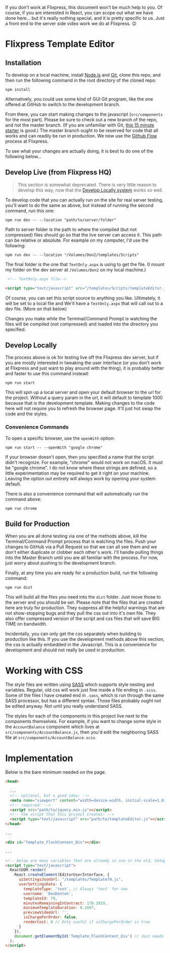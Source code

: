 If you don't work at Flixpress, this document won't be much help to you. Of course, if you are interested in React, you can scope out what we have done here... but it's really nothing special, and it is pretty specific to us. Just a front end to the server side video work we do at Flixpress. :wink:

# Flixpress Template Editor

## Installation

To develop on a local machine, install [Node.js](http://nodejs.org) and [Git](https://git-scm.com/), clone this repo, and then run the following command in the root directory of the cloned repo:

```
npm install
```

Alternatively, you could use some kind of GUI Git program, like the one offered at GitHub to switch to the development branch.

From there, you can start making changes to the javascript (`src/components` for the most part). Please be sure to check out a new branch of the repo, and not the master branch. (If you are unfamiliar with Git, [this 15 minute starter](https://try.github.io/levels/1/challenges/1) is good.) The master branch ought to be reserved for code that all works and can readily be run in production. We now use the [Github Flow](https://guides.github.com/introduction/flow/index.html) process at Flixpress.

To see what your changes are actually doing, it is best to do one of the following below...

## Develop Live (from Flixpress HQ)

> This section is somewhat deprecated. There is very little reason to develop this way, now that the [Develop Locally system](#develop-locally) works so well.

To develop code that you can actually run on the site for real server testing, you'll want to do the same as above, but instead of running the second command, run this one:

```
npm run dev -- --location "path/to/server/folder"
```

Path to server folder is the path to where the compiled (but not compressed) files should go so that the live server can access it. This path can be relative or absolute. For example on my computer, I'd use the following:

```
npm run dev -- --location "/Volumes/Don2/templates/Scripts"
```

The final folder is the one that `TextOnly.aspx` is using to get the file. (I mount my folder on the dev server at `/Volumes/Don2` on my local machine.)

```html
 <!-- TextOnly.aspx file-->

<script type="text/javascript" src="/templates/Scripts/templateEditor.js"></script>
```

Of course, you can set this script source to anything you like. Ultimately, it will be set to a local file and We'll have a `TextOnly.aspx` that will call out to a dev file. (More on that below)

Changes you make while the Terminal/Command Prompt is watching the files will be compiled (not compressed) and loaded into the directory you specified.

## Develop Locally

The process above is ok for testing live off the Flixpress dev server, but if you are mostly interested in tweaking the user interface (or you don't work at Flixpress and just want to play around with the thing), it is probably better and faster to use this command instead:

```
npm run start
```

This will spin up a local server and open your default browser to the url for the project. Without a query param in the url, it will default to template 1000 because that is the development template. Making changes to the code here will not require you to refresh the browser page. It'll just hot swap the code and the styles.

### Convenience Commands

To open a specific browser, use the `openWith` option:

```
npm run start -- --openWith "google chrome"
```

If your browser doesn't open, then you specified a name that the script didn't recognize. For example, "chrome" would not work on macOS. It must be "google chrome". I do not know where these strings are defined, so a little experimentation may be required to get it right on your machine. Leaving the option out entirely will always work by opening your system default.

There is also a convenience command that will automatically run the command above:

```
npm run chrome
```

## Build for Production

When you are all done testing via one of the methods above, kill the Terminal/Command Prompt process that is watching the files. Push your changes to GitHub via a Pull Request so that we can all see them and we don't either duplicate or clobber each other's work. I'll handle pulling things into the Master Branch until you are all familiar with the process. For now, just worry about pushing to the development branch.

Finally, at any time you are ready for a production build, run the following command:

```
npm run dist
```

This will build all the files you need into the `dist` folder. Just move those to the server and you should be set. Please note that the files that are created here are truly for production. They suppress all the helpful warnings that are not show-stopping bugs and they pull the css out into it's own file. They also offer compressed version of the script and css files that will save BIG TIME on bandwidth.

Incidentally, you can only get the css separately when building to production like this. If you use the development methods above this section, the css is actually embedded in the Javascript. This is a convenience for development and should not really be used in production.

# Working with CSS

The style files are written using [SASS](http://sass-lang.com) which supports style nesting and variables. Regular, old css will work just fine inside a file ending in `.scss`. Some of the files I have created end in `.sass`, which is run through the same SASS processor, but has a different syntax. Those files probably ought not be edited anyway. Not until you really understand SASS.

The styles for each of the components in this project live next to the components themselves. For example, if you want to change some style in the `AccountBalance` component which lives at `src/components/AccountBalance.js`, then you'd edit the neighboring SASS file at `src/components/AccountBalance.scss`.

# Implementation

Below is the bare minimum needed on the page.

```html
<head>
  
  ...
  <!-- optional, but a good idea: -->
  <meta name="viewport" content="width=device-width, initial-scale=1.0, maximum-scale=1.0, user-scalable=no">
  <!-- required: -->
  <script src="path/to/jquery.min.js"></script>
  <!-- the script that this project creates: -->
  <script type="text/javascript" src="path/to/templateEditor.js"></script>
</head>

...

<div id="Template_FlashContent_Div"></div>

...

<!-- below are many variables that are already in use in the old, SetupRndTemplateFlash script. -->
<script type="text/javascript">
  ReactDOM.render(
    React.createElement(EditorUserInterface, {
      uiSettingsJsonUrl: "/templates/Template79.js", 
      userSettingsData: {
        templateType: 'text', // Always 'text' for now
        username: 'DonDenton',
        templateId: 79,
        minutesRemainingInContract: 170.2819,
        minimumTemplateDuration: 0.1667,
        previewVideoUrl: '',
        isChargePerOrder: false,
        renderCost: 8 // Only useful if isChargePerOrder is true
      }
    }),
    document.getElementById('Template_FlashContent_Div') // Just needs to point to the div to replace.
  );
</script>

```
